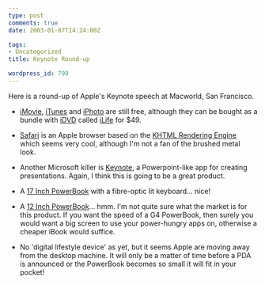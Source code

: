 ```yaml
---
type: post
comments: true
date: 2003-01-07T14:24:00Z

tags:
- Uncategorized
title: Keynote Round-up

wordpress_id: 799
---
```


Here is a round-up of Apple's Keynote speech at Macworld, San Francisco.  



  


  * [iMovie](http://www.apple.com/imovie/), [iTunes](http://www.apple.com/itunes/) and [iPhoto](http://www.apple.com/iphoto/) are still free, although they can be bought as a bundle with [iDVD](http://www.apple.com/idvd/) called [iLife](http://www.apple.com/ilife/) for $49.
  


  * [Safari](http://www.apple.com/safari/) is an Apple browser based on the [KHTML Rendering Engine](http://developer.kde.org/documentation/library/kdeqt/kde3arch/khtml/) which seems very cool, although I'm not a fan of the brushed metal look.
  


  * Another Microsoft killer is [Keynote](http://www.apple.com/safari/), a Powerpoint-like app for creating presentations. Again, I think this is going to be a great product.
  


  * A [17 Inch PowerBook](http://www.apple.com/powerbook/index17.html) with a fibre-optic lit keyboard…  nice!
  


  * A [12 Inch PowerBook](http://www.apple.com/powerbook/index12.html)... hmm. I'm not quite sure what the market is for this product. If you want the speed of a G4 PowerBook, then surely you would want a big screen to use your power-hungry apps on, otherwise a cheaper iBook would suffice.
  


  * No 'digital lifestyle device' as yet, but it seems Apple are moving away from the desktop machine. It will only be a matter of time before a PDA is announced or the PowerBook becomes so small it will fit in your pocket!
  


